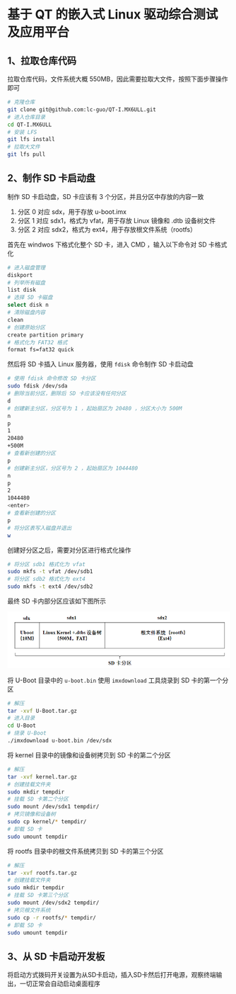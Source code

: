 # 基于 QT 的嵌入式 Linux 驱动综合测试及应用平台

## 1、拉取仓库代码

拉取仓库代码，文件系统大概 550MB，因此需要拉取大文件，按照下面步骤操作即可

```bash
# 克隆仓库
git clone git@github.com:lc-guo/QT-I.MX6ULL.git
# 进入仓库目录
cd QT-I.MX6ULL
# 安装 LFS
git lfs install
# 拉取大文件
git lfs pull
```

## 2、制作 SD 卡启动盘

制作 SD 卡启动盘，SD 卡应该有 3 个分区，并且分区中存放的内容一致

1. 分区 0 对应 sdx，用于存放 u-boot.imx
2. 分区 1 对应 sdx1，格式为 vfat，用于存放 Linux 镜像和 .dtb 设备树文件
3. 分区 2 对应 sdx2，格式为 ext4，用于存放根文件系统（rootfs）

首先在 windwos 下格式化整个 SD 卡，进入 CMD ，输入以下命令对 SD 卡格式化

```bash
# 进入磁盘管理
diskport
# 列举所有磁盘
list disk
# 选择 SD 卡磁盘
select disk n
# 清除磁盘内容
clean
# 创建原始分区
create partition primary
# 格式化为 FAT32 格式
format fs=fat32 quick
```

然后将 SD 卡插入 Linux 服务器，使用 `fdisk` 命令制作 SD 卡启动盘

```bash
# 使用 fdisk 命令修改 SD 卡分区
sudo fdisk /dev/sda
# 删除当前分区，删除后 SD 卡应该没有任何分区
d
# 创建新主分区，分区号为 1 ，起始扇区为 20480 ，分区大小为 500M
n
p
1
20480
+500M
# 查看新创建的分区
p
# 创建新主分区，分区号为 2 ，起始扇区为 1044480
n
p
2
1044480
<enter>
# 查看新创建的分区
p
# 将分区表写入磁盘并退出
w
```

创建好分区之后，需要对分区进行格式化操作

```bash
# 将分区 sdb1 格式化为 vfat
sudo mkfs -t vfat /dev/sdb1
# 将分区 sdb2 格式化为 ext4
sudo mkfs -t ext4 /dev/sdb2
```

最终 SD 卡内部分区应该如下图所示

![linux_sd_startup.png](https://github.com/lc-guo/QT-I.MX6ULL/blob/main/linux_sd_startup.png)

将 U-Boot 目录中的 `u-boot.bin` 使用 `imxdownload` 工具烧录到 SD 卡的第一个分区

```bash
# 解压
tar -xvf U-Boot.tar.gz
# 进入目录
cd U-Boot
# 烧录 U-Boot 
./imxdownload u-boot.bin /dev/sdx
```

将 kernel 目录中的镜像和设备树拷贝到 SD 卡的第二个分区

```bash
# 解压
tar -xvf kernel.tar.gz
# 创建挂载文件夹
sudo mkdir tempdir
# 挂载 SD 卡第二个分区
sudo mount /dev/sdx1 tempdir/
# 拷贝镜像和设备树
sudo cp kernel/* tempdir/
# 卸载 SD 卡
sudo umount tempdir
```

将 rootfs 目录中的根文件系统拷贝到 SD 卡的第三个分区

```bash
# 解压
tar -xvf rootfs.tar.gz
# 创建挂载文件夹
sudo mkdir tempdir
# 挂载 SD 卡第三个分区
sudo mount /dev/sdx2 tempdir/
# 拷贝根文件系统
sudo cp -r rootfs/* tempdir/
# 卸载 SD 卡
sudo umount tempdir
```

## 3、从 SD 卡启动开发板

将启动方式拨码开关设置为从SD卡启动，插入SD卡然后打开电源，观察终端输出，一切正常会自动启动桌面程序